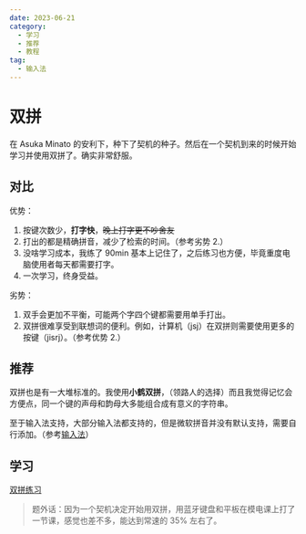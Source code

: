 ```yaml
---
date: 2023-06-21
category:
  - 学习
  - 推荐
  - 教程
tag:
  - 输入法
---
```


# 双拼

在 Asuka Minato 的安利下，种下了契机的种子。然后在一个契机到来的时候开始学习并使用双拼了。确实非常舒服。

## 对比

优势：

1. 按键次数少，**打字快**，~~晚上打字更不吵舍友~~
2. 打出的都是精确拼音，减少了检索的时间。（参考劣势 2.）
3. 没啥学习成本，我练了 90min 基本上记住了，之后练习也方便，毕竟重度电脑使用者每天都需要打字。
4. 一次学习，终身受益。

劣势：

1. 双手会更加不平衡，可能两个字四个键都需要用单手打出。
2. 双拼很难享受到联想词的便利。例如，计算机（jsj）在双拼则需要使用更多的按键（jisrj）。（参考优势 2.）

## 推荐

双拼也是有一大堆标准的。我使用**小鹤双拼**，（领路人的选择）而且我觉得记忆会方便点，同一个键的声母和韵母大多能组合成有意义的字符串。

至于输入法支持，大部分输入法都支持的，但是微软拼音并没有默认支持，需要自行添加。（参考[输入法](../../articles/input_method.md)）

## 学习

[双拼练习](https://api.ihint.me/shuang/)

> 题外话：因为一个契机决定开始用双拼，用蓝牙键盘和平板在模电课上打了一节课，感觉也差不多，能达到常速的 35% 左右了。
